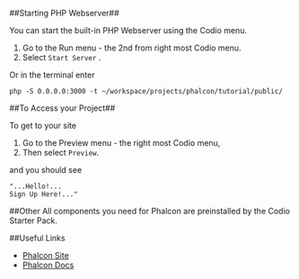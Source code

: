 ##Starting PHP Webserver##

You can start the built-in PHP Webserver using the Codio menu.  

1. Go to the Run menu - the 2nd from right most Codio menu.
1. Select `Start Server` .

Or in the terminal enter
```
php -S 0.0.0.0:3000 -t ~/workspace/projects/phalcon/tutorial/public/
```
 

##To Access your Project##

To get to your site

1. Go to the Preview menu - the right most Codio menu, 
1. Then select `Preview`.

and you should see
```
"...Hello!...
Sign Up Here!..."
```

##Other
All components you need for Phalcon are preinstalled by the Codio Starter Pack.

##Useful Links

- [Phalcon Site](http://www.phalconphp.com/)
- [Phalcon Docs](http://docs.phalconphp.com/en/latest/index.html)